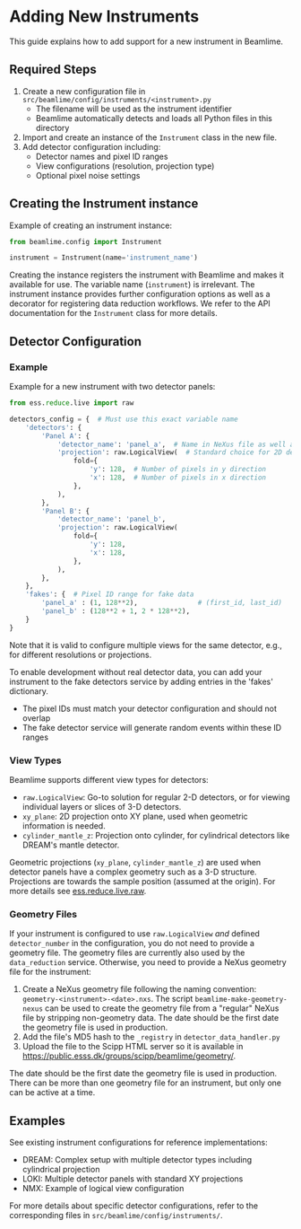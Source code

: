 # Adding New Instruments

This guide explains how to add support for a new instrument in Beamlime.

## Required Steps

1. Create a new configuration file in `src/beamlime/config/instruments/<instrument>.py`
   - The filename will be used as the instrument identifier
   - Beamlime automatically detects and loads all Python files in this directory
2. Import and create an instance of the `Instrument` class in the new file.
3. Add detector configuration including:
   - Detector names and pixel ID ranges
   - View configurations (resolution, projection type)
   - Optional pixel noise settings

## Creating the Instrument instance

Example of creating an instrument instance:

```python
from beamlime.config import Instrument

instrument = Instrument(name='instrument_name')
```

Creating the instance registers the instrument with Beamlime and makes it available for use.
The variable name (`instrument`) is irrelevant.
The instrument instance provides further configuration options as well as a decorator for registering data reduction workflows.
We refer to the API documentation for the `Instrument` class for more details.

## Detector Configuration

### Example

Example for a new instrument with two detector panels:

```python
from ess.reduce.live import raw

detectors_config = {  # Must use this exact variable name
    'detectors': {
        'Panel A': {
            'detector_name': 'panel_a',  # Name in NeXus file as well as source_name in Kafka
            'projection': raw.LogicalView(  # Standard choice for 2D detectors
                fold={
                    'y': 128,  # Number of pixels in y direction
                    'x': 128,  # Number of pixels in x direction
                },
            ),
        },
        'Panel B': {
            'detector_name': 'panel_b',
            'projection': raw.LogicalView(
                fold={
                    'y': 128,
                    'x': 128,
                },
            ),
        },
    },
    'fakes': {  # Pixel ID range for fake data
        'panel_a' : (1, 128**2),               # (first_id, last_id)
        'panel_b' : (128**2 + 1, 2 * 128**2),
    }
}
```

Note that it is valid to configure multiple views for the same detector, e.g., for different resolutions or projections.


To enable development without real detector data, you can add your instrument to the fake detectors service by adding entries in the 'fakes' dictionary.

- The pixel IDs must match your detector configuration and should not overlap
- The fake detector service will generate random events within these ID ranges

### View Types

Beamlime supports different view types for detectors:

- `raw.LogicalView`: Go-to solution for regular 2-D detectors, or for viewing individual layers or slices of 3-D detectors.
- `xy_plane`: 2D projection onto XY plane, used when geometric information is needed.
- `cylinder_mantle_z`: Projection onto cylinder, for cylindrical detectors like DREAM's mantle detector.

Geometric projections (`xy_plane`, `cylinder_mantle_z`) are used when detector panels have a complex geometry such as a 3-D structure.
Projections are towards the sample position (assumed at the origin).
For more details see [ess.reduce.live.raw](https://scipp.github.io/essreduce/generated/modules/ess.reduce.live.raw.html).

### Geometry Files

If your instrument is configured to use `raw.LogicalView` *and* defined `detector_number` in the configuration, you do not need to provide a geometry file.
The geometry files are currently also used by the `data_reduction` service.
Otherwise, you need to provide a NeXus geometry file for the instrument:

1. Create a NeXus geometry file following the naming convention: `geometry-<instrument>-<date>.nxs`.
   The script `beamlime-make-geometry-nexus` can be used to create the geometry file from a "regular" NeXus file by stripping non-geometry data.
   The date should be the first date the geometry file is used in production.
2. Add the file's MD5 hash to the `_registry` in `detector_data_handler.py`
3. Upload the file to the Scipp HTML server so it is available in https://public.esss.dk/groups/scipp/beamlime/geometry/.

The date should be the first date the geometry file is used in production.
There can be more than one geometry file for an instrument, but only one can be active at a time.

## Examples

See existing instrument configurations for reference implementations:

- DREAM: Complex setup with multiple detector types including cylindrical projection
- LOKI: Multiple detector panels with standard XY projections
- NMX: Example of logical view configuration

For more details about specific detector configurations, refer to the corresponding files in `src/beamlime/config/instruments/`.
